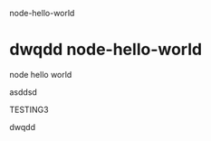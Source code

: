 node-hello-world


dwqdd
node-hello-world
================

node hello world

asddsd


TESTING3


dwqdd
